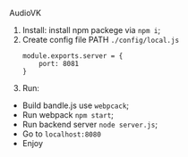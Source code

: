 AudioVK

1. Install: install npm packege via `npm i`;
2. Create config file PATH `./config/local.js`
    ```
    module.exports.server = {
        port: 8081
    }
    ```
3. Run: 
  - Build bandle.js use `webpcack`;
  - Run webpack `npm start`;
  - Run backend server `node server.js`;
  - Go to `localhost:8080`
  - Enjoy

